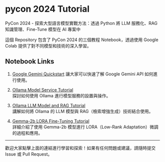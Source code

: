# pycon 2024 Tutorial
PyCon 2024 - 探索大型語言模型實戰方法：透過 Python 將 LLM 服務化、RAG 知識管理、Fine-Tune 模型在 AI 專案中

這個 Repository 包含了 PyCon 2024 的三個教程 Notebook，透過使用 Google Colab 提供了對不同模型和技術的深入學習。

## Notebook Links

1. [Google Gemini Quickstart](https://colab.research.google.com/github/LiuYuWei/pycon-tutorial-2024/blob/main/PyCon-2024-Tutorial_Google-Gemini-Quickstart.ipynb)
   讓大家可以快速了解 Google Gemini API 如何進行使用。
   
3. [Ollama Model Service Tutorial](https://colab.research.google.com/github/LiuYuWei/pycon-tutorial-2024/blob/main/PyCon-2024-Tutorial_Ollama-Model-Service.ipynb)  
   探討如何使用 Ollama 進行模型服務的設置與操作。

4. [Ollama LLM Model and RAG Tutorial](https://colab.research.google.com/github/LiuYuWei/pycon-tutorial-2024/blob/main/PyCon-2024-Tutorial_Ollama-LLM-Model-and-RAG.ipynb)  
   講解如何將 Ollama 的 LLM 模型與 RAG（檢索增強生成）技術結合使用。

5. [Gemma-2b LORA Fine-Tuning Tutorial](https://colab.research.google.com/github/LiuYuWei/pycon-tutorial-2024/blob/main/PyCon-2024-Tutorial_Gemma-2b-LORA-Fine-Tuning.ipynb)  
   詳細介紹了使用 Gemma-2b 模型進行 LORA（Low-Rank Adaptation）微調的過程和應用。

---

歡迎大家點擊上面的連結進行學習和探索！如果有任何問題或建議，請隨時提交 Issue 或 Pull Request。
